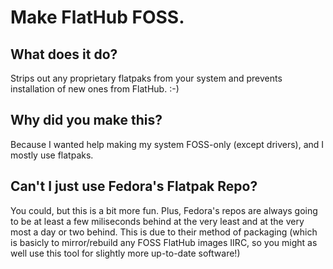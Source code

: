 # Make FlatHub FOSS.

## What does it do?

Strips out any proprietary flatpaks from your system and prevents installation of new ones
from FlatHub. :-)

## Why did you make this?

Because I wanted help making my system FOSS-only (except drivers), and I mostly use flatpaks.

## Can't I just use Fedora's Flatpak Repo?

You could, but this is a bit more fun. Plus, Fedora's repos are always going to be at least a
few miliseconds behind at the very least and at the very most a day or two behind. This is
due to their method of packaging (which is basicly to mirror/rebuild any FOSS FlatHub images
IIRC, so you might as well use this tool for slightly more up-to-date software!)
